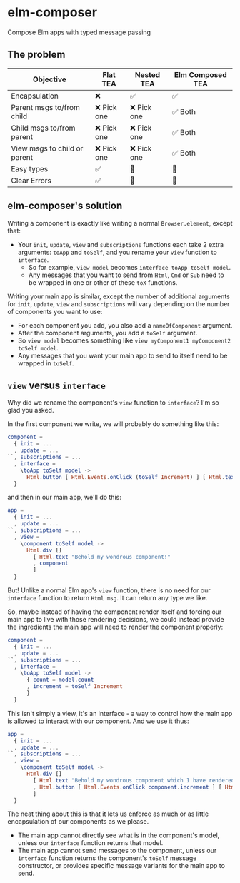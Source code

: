 
# elm-composer

Compose Elm apps with typed message passing


## The problem

| Objective                    | Flat TEA   | Nested TEA | Elm Composed TEA |
| ---------------------------- | ---------- | ---------- | ---------------- |
| Encapsulation                | ❌          | ✅          | ✅                |
| Parent msgs to/from child    | ❌ Pick one | ❌ Pick one | ✅ Both           |
| Child msgs to/from parent    | ❌ Pick one | ❌ Pick one | ✅ Both           |
| View msgs to child or parent | ❌ Pick one | ❌ Pick one | ✅ Both           |
| Easy types                   | ✅          | 🤔          | 🙈                |
| Clear Errors                 | ✅          | 🤔          | 🙈                |


## elm-composer's solution

Writing a component is exactly like writing a normal `Browser.element`, except that:

- Your `init`, `update`, `view` and `subscriptions` functions each take 2 extra arguments: `toApp` and `toSelf`, and you rename your `view` function to `interface`.
  - So for example, `view model` becomes `interface toApp toSelf model`.
  - Any messages that you want to send from `Html`, `Cmd` or `Sub` need to be wrapped in one or other of these `toX` functions.

Writing your main app is similar, except the number of additional arguments  for 
`init`, `update`, `view` and `subscriptions` will vary depending on the number of components you want to use:

  - For each component you add, you also add a `nameOfComponent` argument.
  - After the component arguments, you add a `toSelf` argument.
  - So `view model` becomes something like `view myComponent1 myComponent2 toSelf model`.
  - Any messages that you want your main app to send to itself need to be wrapped in `toSelf`.


## `view` versus `interface`

Why did we rename the component's `view` function to `interface`? I'm so glad you asked.

In the first component we write, we will probably do something like this:

```elm
component =
  { init = ...
  , update = ...
``, subscriptions = ...
  , interface =
    \toApp toSelf model ->
      Html.button [ Html.Events.onClick (toSelf Increment) ] [ Html.text (String.fromInt model.count) ]
  }
```

and then in our main app, we'll do this:

```elm
app =
  { init = ...
  , update = ...
``, subscriptions = ...
  , view =
    \component toSelf model ->
      Html.div []
        [ Html.text "Behold my wondrous component!"
        , component
        ] 
  }
```

But! Unlike a normal Elm app's `view` function, there is no need for our `interface` function to return `Html msg`. It can return any type we like.

So, maybe instead of having the component render itself and forcing our main app to live with those rendering decisions, we could instead provide the ingredients the main app will need to render the component properly:

```elm
component =
  { init = ...
  , update = ...
``, subscriptions = ...
  , interface =
    \toApp toSelf model ->
      { count = model.count
      , increment = toSelf Increment
      }
  }
```

This isn't simply a view, it's an interface - a way to control how the main app is allowed to interact with our component. And we use it thus:

```elm
app =
  { init = ...
  , update = ...
``, subscriptions = ...
  , view =
    \component toSelf model ->
      Html.div []
        [ Html.text "Behold my wondrous component which I have rendered myself!"
        , Html.button [ Html.Events.onClick component.increment ] [ Html.text (String.fromInt component.count) ]
        ] 
  }
```

The neat thing about this is that it lets us enforce as much or as little encapsulation of our components as we please. 
- The main app cannot directly see what is in the component's model, unless our `interface` function returns that model.
- The main app cannot send messages to the component, unless our `interface` function returns the component's `toSelf` message constructor, or provides specific message variants for the main app to send.
